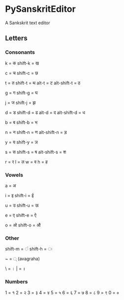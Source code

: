 # PySanskritEditor
A Sankskrit text editor

## Letters

### Consonants
k = क
shift-k = ख

c = च
shift-c = छ

t = त
shift-t = थ
alt-t = ट
alt-shift-t = ठ

g = ग
shift-g = घ

j = ज
shift-j = झ

d = ड
shift-d = ढ
alt-d = द
alt-shift-d = ध

b = ब
shift-b = भ

n = न
shift-n = ण
alt-shift-n = ड़

y = य
shift-y = ञ


s = स
shift-s = ष
alt-shift-s = श

r = र
l = ल
w = व
h = ह

### Vowels

a = अ

i = इ
shift-i = ई

u = उ
shift-u = ऊ

e = ए
shift-e = ऐ

o = ओ
shift-o = औ

### Other

shift-m = ं
shift-h = ः

~ = ् (avagraha)

\ = ।
| = ॥

### Numbers
1 = १
2 = २
3 = ३
4 = ४
5 = ५
6 = ६
7 = ७
8 = ८
9 = ९
0 = ०
